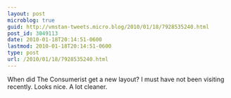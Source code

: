 ```yaml
---
layout: post
microblog: true
guid: http://vmstan-tweets.micro.blog/2010/01/18/7928535240.html
post_id: 3049113
date: 2010-01-18T20:14:51-0600
lastmod: 2010-01-18T20:14:51-0600
type: post
url: /2010/01/18/7928535240.html
---
```

When did The Consumerist get a new layout? I must have not been visiting recently. Looks nice. A lot cleaner.
